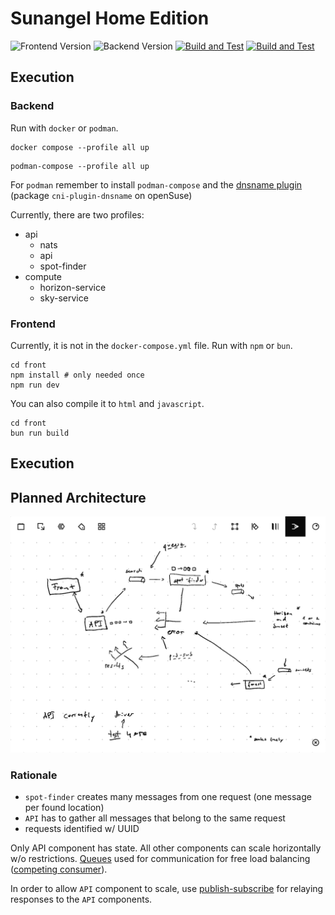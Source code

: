 # Sunangel Home Edition

![Frontend Version](https://img.shields.io/badge/backend-v0.0.6-blue)
![Backend Version](https://img.shields.io/badge/backend-v0.1.3-blue)
[![Build and Test](https://github.com/sunangel-project/Sunangel/actions/workflows/test.yml/badge.svg?branch=develop)](https://github.com/sunangel-project/Sunangel/actions/workflows/test.yml)
[![Build and Test](https://github.com/sunangel-project/Sunangel/actions/workflows/test.yml/badge.svg?branch=develop)](https://github.com/sunangel-project/Sunangel/actions/workflows/test.yml)

## Execution

### Backend

Run with `docker` or `podman`.

```
docker compose --profile all up
```

```
podman-compose --profile all up
```

For `podman` remember to install `podman-compose` and the [dnsname plugin](https://github.com/containers/dnsname/tree/maig) (package `cni-plugin-dnsname` on openSuse)

Currently, there are two profiles:
- api
    - nats
    - api
    - spot-finder
- compute
    - horizon-service
    - sky-service

### Frontend

Currently, it is not in the `docker-compose.yml` file.
Run with `npm` or `bun`.

```
cd front
npm install # only needed once
npm run dev
```

You can also compile it to `html` and `javascript`.

```
cd front
bun run build
```

## Execution

## Planned Architecture

![arch](architecture.png)

### Rationale

- `spot-finder` creates many messages from one request (one message per found location)
- `API` has to gather all messages that belong to the same request
- requests identified w/ UUID

Only API component has state.
All other components can scale horizontally w/o restrictions.
[Queues](https://en.wikipedia.org/wiki/Message_queue) used for communication for free load balancing ([competing consumer](https://learn.microsoft.com/en-us/azure/architecture/patterns/competing-consumers)).

In order to allow `API` component to scale, use [publish-subscribe](https://learn.microsoft.com/en-us/azure/architecture/patterns/publisher-subscriber) for relaying responses to the `API` components.
